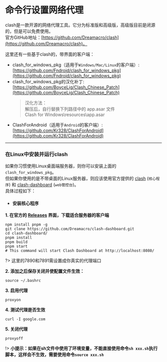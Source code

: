 # 命令行设置网络代理

clash是一款开源的网络代理工具。它分为标准版和高级版，高级版目前是闭源的，但是可以免费使用。  
官方GitHub地址：[https://github.com/Dreamacro/clash](https://github.com/Dreamacro/clash)。

这里还有一些基于clash的，带界面的客户端：  
- clash_for_windows_pkg（适用于`Windows/Mac/Linux`的客户端）: [https://github.com/Fndroid/clash_for_windows_pkg](https://github.com/Fndroid/clash_for_windows_pkg)
- clash_for_windows_pkg的汉化补丁: [https://github.com/BoyceLig/Clash_Chinese_Patch](https://github.com/BoyceLig/Clash_Chinese_Patch)
  > 汉化方法：  
  解压后，自行替换下列路径中的 app.asar 文件    
  Clash for Windows\resources\app.asar
- ClashForAndroid（适用于`Android`的客户端）: [https://github.com/Kr328/ClashForAndroid](https://github.com/Kr328/ClashForAndroid)

---

### 在Linux中安装并运行clash

如果你习惯使用Linux桌面端服务器，则你可以安装上面的`clash_for_windows_pkg`。  
但如果你使用的是不带桌面的Linux服务器，则应该使用官方提供的 [clash](https://github.com/Dreamacro/clash) (`核心程序`) 和 [clash-dashboard](https://github.com/Dreamacro/clash-dashboard) (`web管控台`)。  
具体过程如下：

* #### 安装核心程序

**1. 在官方的 [Releases](https://github.com/Dreamacro/clash/releases) 界面，下载适合服务器的客户端**

```shell
npm install pnpm -g
git clone https://github.com/Dreamacro/clash-dashboard.git
cd clash-dashboard/
pnpm install
pnpm build
pnpm start
# This command will start Clash Dashboard at http://localhost:8080/
```

?> 这里的7890和7891需设置成你真实的代理端口

**2. 添加之后保存关闭并使配置文件生效：**

```shell
source ~/.bashrc
```

**3. 启用代理**

```shell
proxyon
```

**4. 测试代理是否生效**

```shell
curl -I google.com
```

**5. 关闭代理**

```shell
proxyoff
```

!> **小提示：如果在sh文件中使用了环境变量，不能直接使用命令`sh xxx.sh`执行脚本，这样会不生效，需要使用命令`source xxx.sh`**
